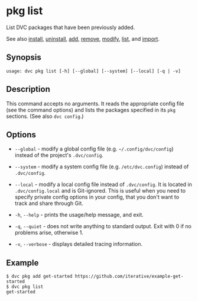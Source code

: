 # pkg list

List DVC packages that have been previously added.

See also [install](/doc/commands-reference/pkg-install),
[uninstall](/doc/commands-reference/pkg-uninstall),
[add](/doc/commands-reference/pkg-add),
[remove](/doc/commands-reference/pkg-remove),
[modify](/doc/commands-reference/pkg-modify),
[list](/doc/commands-reference/pkg-list), and
[import](/doc/commands-reference/pkg-import).

## Synopsis

```usage
usage: dvc pkg list [-h] [--global] [--system] [--local] [-q | -v]
```

## Description

This command accepts no arguments. It reads the appropriate config file (see the
command options) and lists the packages specified in its `pkg` sections. (See
also `dvc config`.)

## Options

- `--global` - modify a global config file (e.g. `~/.config/dvc/config`) instead
  of the project's `.dvc/config`.

- `--system` - modify a system config file (e.g. `/etc/dvc.config`) instead of
  `.dvc/config`.

- `--local` - modify a local config file instead of `.dvc/config`. It is located
  in `.dvc/config.local` and is Git-ignored. This is useful when you need to
  specify private config options in your config, that you don't want to track
  and share through Git.

- `-h`, `--help` - prints the usage/help message, and exit.

- `-q`, `--quiet` - does not write anything to standard output. Exit with 0 if
  no problems arise, otherwise 1.

- `-v`, `--verbose` - displays detailed tracing information.

## Example

```dvc
$ dvc pkg add get-started https://github.com/iterative/example-get-started
$ dvc pkg list
get-started
```
